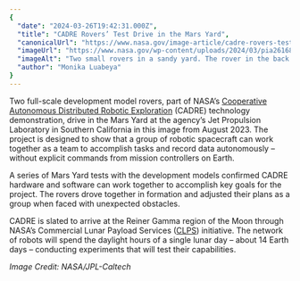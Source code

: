 ```yaml
---
{
  "date": "2024-03-26T19:42:31.000Z",
  "title": "CADRE Rovers’ Test Drive in the Mars Yard",
  "canonicalUrl": "https://www.nasa.gov/image-article/cadre-rovers-test-drive-in-the-mars-yard/",
  "imageUrl": "https://www.nasa.gov/wp-content/uploads/2024/03/pia26168orig.jpg",
  "imageAlt": "Two small rovers in a sandy yard. The rover in the back has solar panels fitted to it and white wheels. The one in the front has orange wheels and no solar panels.",
  "author": "Monika Luabeya"
}
---
```


Two full-scale development model rovers, part of NASA’s [Cooperative Autonomous Distributed Robotic Exploration](https://www.jpl.nasa.gov/missions/cadre) (CADRE) technology demonstration, drive in the Mars Yard at the agency’s Jet Propulsion Laboratory in Southern California in this image from August 2023. The project is designed to show that a group of robotic spacecraft can work together as a team to accomplish tasks and record data autonomously – without explicit commands from mission controllers on Earth.

A series of Mars Yard tests with the development models confirmed CADRE hardware and software can work together to accomplish key goals for the project. The rovers drove together in formation and adjusted their plans as a group when faced with unexpected obstacles.

CADRE is slated to arrive at the Reiner Gamma region of the Moon through NASA’s Commercial Lunar Payload Services ([CLPS](https://science.nasa.gov/lunar-discovery/deliveries/cp-11)) initiative. The network of robots will spend the daylight hours of a single lunar day – about 14 Earth days – conducting experiments that will test their capabilities.

_Image Credit: NASA/JPL-Caltech_
